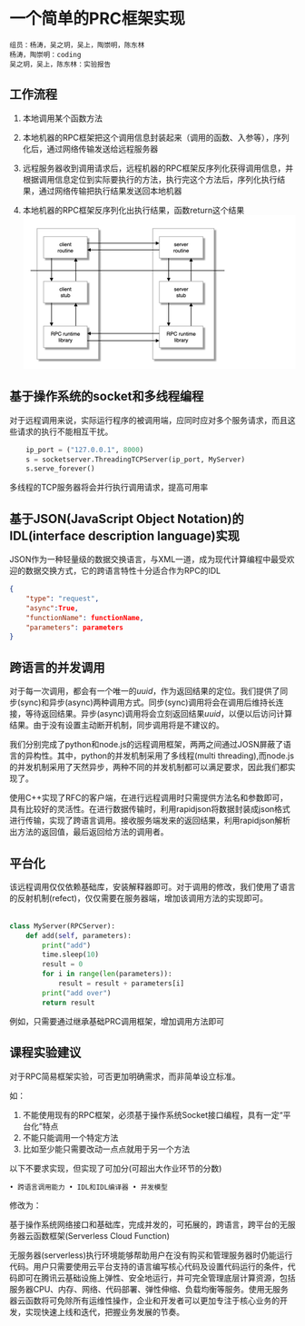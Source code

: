 # 一个简单的PRC框架实现

    组员：杨涛，吴之玥，吴上，陶崇明，陈东林
    杨涛，陶崇明：coding
    吴之玥，吴上，陈东林：实验报告

## 工作流程

1. 本地调用某个函数方法

2. 本地机器的RPC框架把这个调用信息封装起来（调用的函数、入参等），序列化后，通过网络传输发送给远程服务器

3. 远程服务器收到调用请求后，远程机器的RPC框架反序列化获得调用信息，并根据调用信息定位到实际要执行的方法，执行完这个方法后，序列化执行结果，通过网络传输把执行结果发送回本地机器

4. 本地机器的RPC框架反序列化出执行结果，函数return这个结果
![RPC](./RPC/RPC.001.png)

## 基于操作系统的socket和多线程编程

对于远程调用来说，实际运行程序的被调用端，应同时应对多个服务请求，而且这些请求的执行不能相互干扰。

```python
    ip_port = ("127.0.0.1", 8000)
    s = socketserver.ThreadingTCPServer(ip_port, MyServer)
    s.serve_forever()
```

多线程的TCP服务器将会并行执行调用请求，提高可用率

## 基于JSON(JavaScript Object Notation)的IDL(interface description language)实现

JSON作为一种轻量级的数据交换语言，与XML一道，成为现代计算编程中最受欢迎的数据交换方式，它的跨语言特性十分适合作为RPC的IDL

```JSON
{
    "type": "request",
    "async":True,
    "functionName": functionName,
    "parameters": parameters
}
```

## 跨语言的并发调用

对于每一次调用，都会有一个唯一的$uuid$，作为返回结果的定位。我们提供了同步(sync)和异步(async)两种调用方式。同步(sync)调用将会在调用后维持长连接，等待返回结果。异步(async)调用将会立刻返回结果$uuid$，以便以后访问计算结果。由于没有设置主动断开机制，同步调用将是不建议的。

我们分别完成了python和node.js的远程调用框架，两两之间通过JOSN屏蔽了语言的异构性。其中，python的并发机制采用了多线程(multi threading),而node.js的并发机制采用了天然异步，两种不同的并发机制都可以满足要求，因此我们都实现了。

使用C++实现了RFC的客户端，在进行远程调用时只需提供方法名和参数即可，具有比较好的灵活性。在进行数据传输时，利用rapidjson将数据封装成json格式进行传输，实现了跨语言调用。接收服务端发来的返回结果，利用rapidjson解析出方法的返回值，最后返回给方法的调用者。

## 平台化

该远程调用仅仅依赖基础库，安装解释器即可。对于调用的修改，我们使用了语言的反射机制(refect)，仅仅需要在服务器端，增加该调用方法的实现即可。

```python

class MyServer(RPCServer):
    def add(self, parameters):
        print("add")
        time.sleep(10)
        result = 0
        for i in range(len(parameters)):
            result = result + parameters[i]
        print("add over")
        return result
```

例如，只需要通过继承基础PRC调用框架，增加调用方法即可

## 课程实验建议

对于RPC简易框架实验，可否更加明确需求，而非简单设立标准。

如：

1. 不能使用现有的RPC框架，必须基于操作系统Socket接口编程，具有一定“平台化”特点
2. 不能只能调用一个特定方法
3. 比如至少能只需要改动一点点就用于另一个方法

以下不要求实现，但实现了可加分(可超出大作业环节的分数)

    • 跨语言调用能力 • IDL和IDL编译器 • 并发模型

修改为：

基于操作系统网络接口和基础库，完成并发的，可拓展的，跨语言，跨平台的无服务器云函数框架(Serverless Cloud Function)

无服务器(serverless)执行环境能够帮助用户在没有购买和管理服务器时仍能运行代码。用户只需要使用云平台支持的语言编写核心代码及设置代码运行的条件，代码即可在腾讯云基础设施上弹性、安全地运行，并可完全管理底层计算资源，包括服务器CPU、内存、网络、代码部署、弹性伸缩、负载均衡等服务。使用无服务器云函数将可免除所有运维性操作，企业和开发者可以更加专注于核心业务的开发，实现快速上线和迭代，把握业务发展的节奏。